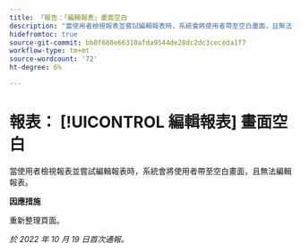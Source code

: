 ```yaml
---
title: 「報告：「編輯報表」畫面空白
description: "當使用者檢視報表並嘗試編輯報表時，系統會將使用者帶至空白畫面，且無法編輯報表。"
hidefromtoc: true
source-git-commit: bb8f680e66310afda9544de28dc2dc3ceceda1f7
workflow-type: tm+mt
source-wordcount: '72'
ht-degree: 6%

---
```



# 報表： [!UICONTROL 編輯報表] 畫面空白

當使用者檢視報表並嘗試編輯報表時，系統會將使用者帶至空白畫面，且無法編輯報表。

**因應措施**

重新整理頁面。

_於 2022 年 10 月 19 日首次通報。_

